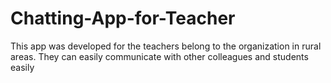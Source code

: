 # Chatting-App-for-Teacher
This app was developed for the teachers belong to the organization in rural areas. They can easily communicate with other colleagues and students easily
